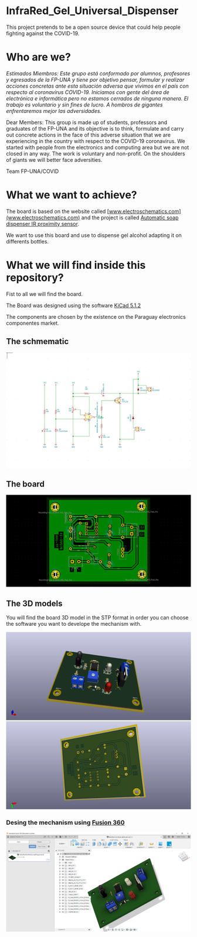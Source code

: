InfraRed_Gel_Universal_Dispenser
=================================
This project pretends to be a open source device that could help people fighting against the COVID-19.
# Who are we?
*Estimados Miembros: Este grupo está conformado por alumnos, profesores y egresados de la FP-UNA y tiene por objetivo pensar, formular y realizar acciones concretas ante esta situación adversa que vivimos en el país con respecto al coronavirus COVID-19. Iniciamos con gente del área de electrónica e informática pero no estamos cerrados de ninguna manera. El trabajo es voluntario y sin fines de lucro. A hombros de gigantes enfrentaremos mejor las adversidades.*

Dear Members: This group is made up of students, professors and graduates of the FP-UNA and its objective is to think, formulate and carry out concrete actions in the face of this adverse situation that we are experiencing in the country with respect to the COVID-19 coronavirus. We started with people from the electronics and computing area but we are not closed in any way. The work is voluntary and non-profit. On the shoulders of giants we will better face adversities.

Team FP-UNA/COVID

# What we want to achieve?
The board is based on the website called [www.electroschematics.com](www.electroschematics.com) and the project is called [Automatic soap dispenser IR proximity sensor](https://www.electroschematics.com/automatic-soap-dispenser-ir-proximity-sensor/).

We want to use this board and use to dispense gel alcohol adapting it on differents bottles. 

# What we will find inside this repository?

Fist to all we will find the board.

The Board was designed using the software [KiCad 5.1.2](https://www.kicad-pcb.org)

The components are chosen by the existence on the Paraguay electronics componentes market.

## The schmematic

![Image](InfraRedGelUniversalDispenser/3D-MODEL-IRUGD03.png)

## The board

![Image](InfraRedGelUniversalDispenser/3D-MODEL-IRUGD02.png)

## The 3D models

You will find the board 3D model in the STP format in order you can choose the software you want to develope the mechanism with.

![Image](InfraRedGelUniversalDispenser/3D-MODEL-IRUGD.png)
![Image](InfraRedGelUniversalDispenser/3D-MODEL-IRUGD00.png)

### Desing the mechanism using [Fusion 360](https://www.autodesk.com/products/fusion-360/students-teachers-educators)

![Image](InfraRedGelUniversalDispenser/3D-MODEL-IRUGD01.png)

